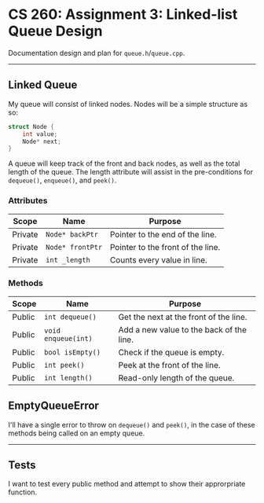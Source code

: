 # CS 260: Assignment 3: Linked-list Queue Design

Documentation design and plan for `queue.h`/`queue.cpp`.

---
## Linked Queue

My queue will consist of linked nodes. Nodes will be a simple structure as so:

```cpp
struct Node {
    int value;
    Node* next;
}
```

A queue will keep track of the front and back nodes, as well as the total length of the queue. The length attribute will assist in the pre-conditions for `dequeue()`, `enqueue()`, and `peek()`.

### Attributes
| Scope      | Name                    | Purpose                              |
|------------|-------------------------|--------------------------------------|
| Private    | `Node* backPtr`         | Pointer to the end of the line.
| Private    | `Node* frontPtr`        | Pointer to the front of the line.    
| Private    | `int _length`           | Counts every value in line.

### Methods
| Scope      | Name                    | Purpose                              |
|------------|-------------------------|--------------------------------------|
| Public     | `int dequeue()`         | Get the next at the front of the line.
| Public     | `void enqueue(int)`     | Add a new value to the back of the line.
| Public     | `bool isEmpty()`        | Check if the queue is empty.
| Public     | `int peek()`            | Peek at the front of the line.
| Public     | `int length()`          | Read-only length of the queue.


## EmptyQueueError

I'll have a single error to throw on `dequeue()` and `peek()`, in the case of these methods being called on an empty queue.

---
## Tests

I want to test every public method and attempt to show their approrpriate function.
